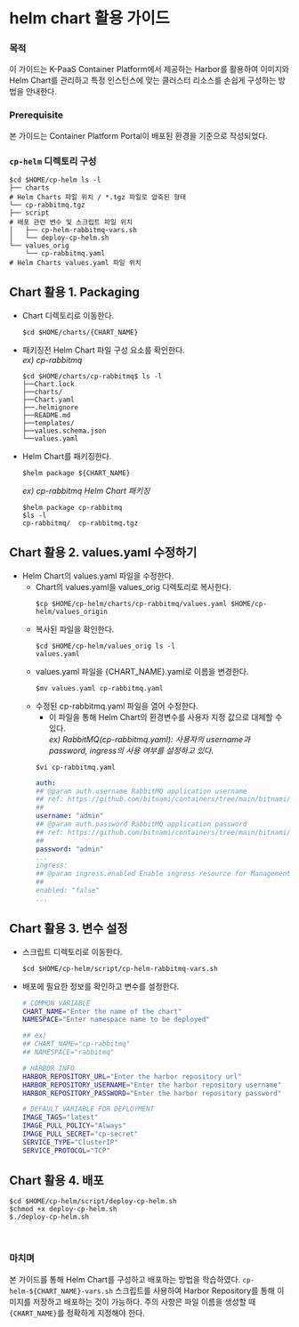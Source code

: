 # helm chart 활용 가이드  

### 목적

이 가이드는 K-PaaS Container Platform에서 제공하는 Harbor를 활용하여 이미지와 Helm Chart를 관리하고 특정 인스턴스에 맞는 클러스터 리소스를 손쉽게 구성하는 방법을 안내한다.

### Prerequisite

본 가이드는 Container Platform Portal이 배포된 환경을 기준으로 작성되었다.

### `cp-helm` 디렉토리 구성  
```console
$cd $HOME/cp-helm ls -l
├── charts                                                                               # Helm Charts 파일 위치 / *.tgz 파일로 압축된 형태
└── cp-rabbitmq.tgz  
├── script                                                                               # 배포 관련 변수 및 스크립트 파일 위치
│   ├── cp-helm-rabbitmq-vars.sh
│   └── deploy-cp-helm.sh
└── values_orig
    └── cp-rabbitmq.yaml                                                                 # Helm Charts values.yaml 파일 위치
```

## Chart 활용 1. Packaging
- Chart 디렉토리로 이동한다.
    ```console
    $cd $HOME/charts/{CHART_NAME}
    ```
- 패키징전 Helm Chart 파일 구성 요소를 확인한다. </br>
_ex) cp-rabbitmq_
    ```console
    $cd $HOME/charts/cp-rabbitmq$ ls -l
    ├──Chart.lock
    ├──charts/
    ├──Chart.yaml
    ├──.helmignore
    ├──README.md
    ├──templates/
    ├──values.schema.json
    └──values.yaml
    ```
-  Helm Chart를 패키징한다.
    ```console
    $helm package ${CHART_NAME}
    ```
    _ex) cp-rabbitmq Helm Chart 패키징_
    ```console
    $helm package cp-rabbitmq
    $ls -l
    cp-rabbitmq/  cp-rabbitmq.tgz
    ```

## Chart 활용 2. values.yaml 수정하기
- Helm Chart의 values.yaml 파일을 수정한다.
    - Chart의 values.yaml을 values_orig 디렉토리로 복사한다.
        ```console
        $cp $HOME/cp-helm/charts/cp-rabbitmq/values.yaml $HOME/cp-helm/values_origin
        ```
    - 복사된 파일을 확인한다.
        ```console
        $cd $HOME/cp-helm/values_orig ls -l
        values.yaml
        ```
    - values.yaml 파일을 {CHART_NAME}.yaml로 이름을 변경한다.
        ```console
        $mv values.yaml cp-rabbitmq.yaml
        ```
    - 수정된 cp-rabbitmq.yaml 파일을 열어 수정한다. 
        - 이 파일을 통해 Helm Chart의 환경변수를 사용자 지정 값으로 대체할 수 있다.</br>
        _ex) RabbitMQ(cp-rabbitmq.yaml): 사용자의 username과 password, ingress의 사용 여부를 설정하고 있다._
        ```console
        $vi cp-rabbitmq.yaml
        ```
        ```yaml
        auth:
        ## @param auth.username RabbitMQ application username
        ## ref: https://github.com/bitnami/containers/tree/main/bitnami/rabbitmq#environment-variables
        ##
        username: "admin"
        ## @param auth.password RabbitMQ application password
        ## ref: https://github.com/bitnami/containers/tree/main/bitnami/rabbitmq#environment-variables
        ##
        password: "admin"
        ...
        ingress:
        ## @param ingress.enabled Enable ingress resource for Management console
        ##
        enabled: "false"
        ...
        ```

## Chart 활용 3. 변수 설정
- 스크립트 디렉토리로 이동한다.
    ```console
    $cd $HOME/cp-helm/script/cp-helm-rabbitmq-vars.sh    
    ```
- 배포에 필요한 정보를 확인하고 변수를 설정한다.
    ```sh
    # COMMON VARIABLE
    CHART_NAME="Enter the name of the chart"                                         # 패키지된 .tgz의 이름 입력
    NAMESPACE="Enter namespace name to be deployed"                                  # 배포하고자 하는 namespace 입력

    ## ex)
    ## CHART_NAME="cp-rabbitmq"
    ## NAMESPACE="rabbitmq"

    # HARBOR INFO
    HARBOR_REPOSITORY_URL="Enter the harbor repository url"                          # cp-portal-vars에 설정된 harbor repository url를 입력한다
    HARBOR_REPOSITORY_USERNAME="Enter the harbor repository username"                # cp-portal-vars에 설정된 harbor repository의 username을 입력한다
    HARBOR_REPOSITORY_PASSWORD="Enter the harbor repository password"                # cp-portal-vars에 설정된 harbor repository의 password를 입력한다

    # DEFAULT VARIABLE FOR DEPLOYMENT
    IMAGE_TAGS="latest"                                                              # image tag
    IMAGE_PULL_POLICY="Always"                                                       # image pull policy
    IMAGE_PULL_SECRET="cp-secret"                                                    # image pull secret
    SERVICE_TYPE="ClusterIP"                                                         # service type in kubernetes
    SERVICE_PROTOCOL="TCP"                                                           # service protocol in kubernetes
    ```

## Chart 활용 4. 배포
```console
$cd $HOME/cp-helm/script/deploy-cp-helm.sh
$chmod +x deploy-cp-helm.sh
$./deploy-cp-helm.sh
```
</br>

### 마치며

본 가이드를 통해 Helm Chart를 구성하고 배포하는 방법을 학습하였다. `cp-helm-${CHART_NAME}-vars.sh` 스크립트를 사용하여 Harbor Repository를 통해 이미지를 저장하고 배포하는 것이 가능하다. 주의 사항은 파일 이름을 생성할 때`{CHART_NAME}`를 정확하게 지정해야 한다.


